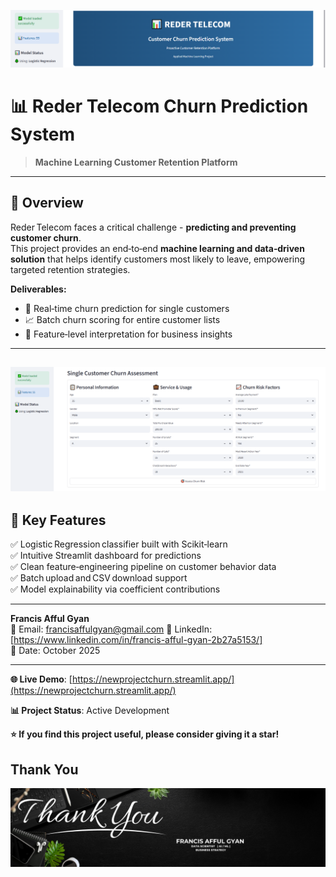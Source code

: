 ![Header](Header.png)
# 📊 Reder Telecom Churn Prediction System

> **Machine Learning Customer Retention Platform**  
---

## 🚀 Overview

Reder Telecom faces a critical challenge - **predicting and preventing customer churn**.  
This project provides an end‑to‑end **machine learning and data‑driven solution** that helps identify customers most likely to leave, empowering targeted retention strategies.

**Deliverables:**
- 🎯 Real‑time churn prediction for single customers  
- 📈 Batch churn scoring for entire customer lists  
- 🧠 Feature‑level interpretation for business insights  

---
![Prediction](Prediction.png)
---

## 🧩 Key Features

✅ Logistic Regression classifier built with Scikit‑learn  
✅ Intuitive Streamlit dashboard for predictions  
✅ Clean feature‑engineering pipeline on customer behavior data  
✅ Batch upload and CSV download support  
✅ Model explainability via coefficient contributions  

---

**Francis Afful Gyan**    
📧 Email: francisaffulgyan@gmail.com 
🔗 LinkedIn: [https://www.linkedin.com/in/francis-afful-gyan-2b27a5153/]  
📅 Date: October 2025

---

**🌐 Live Demo**: [https://newprojectchurn.streamlit.app/](https://newprojectchurn.streamlit.app/)

**📊 Project Status**: Active Development

**⭐ If you find this project useful, please consider giving it a star!**
## Thank You
![Thank You](Thankyou1.png)
